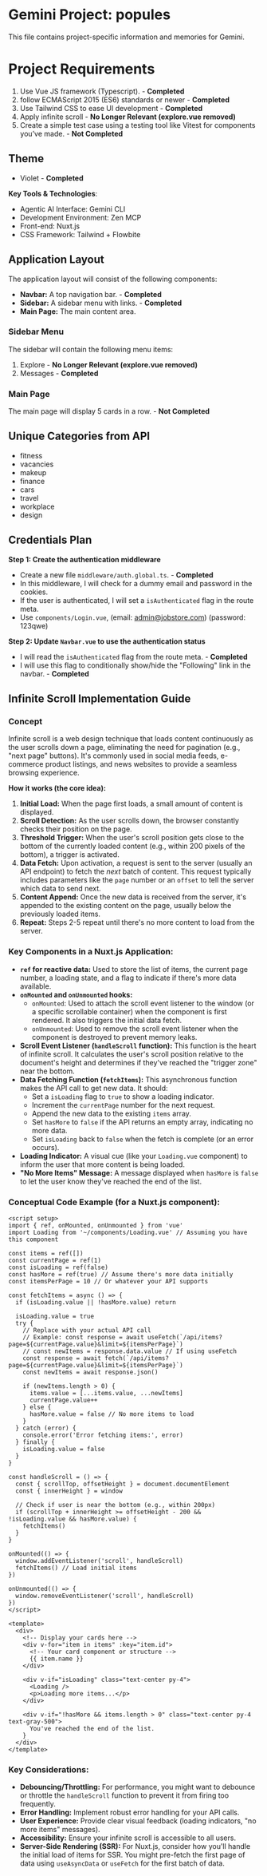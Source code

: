 # Gemini Project: popules
This file contains project-specific information and memories for Gemini.

# Project Requirements
1) Use Vue JS framework (Typescript). - **Completed**
2) follow ECMAScript 2015 (ES6) standards or newer - **Completed**
3) Use Tailwind CSS to ease UI development - **Completed**
4) Apply infinite scroll - **No Longer Relevant (explore.vue removed)**
5) Create a simple test case using a testing tool like Vitest for components you’ve made. - **Not Completed**


## Theme
- Violet - **Completed**

**Key Tools & Technologies**:
* Agentic AI Interface: Gemini CLI
* Development Environment: Zen MCP
* Front-end: Nuxt.js
* CSS Framework: Tailwind + Flowbite

## Application Layout
The application layout will consist of the following components:

*   **Navbar:** A top navigation bar. - **Completed**
*   **Sidebar:** A sidebar menu with links. - **Completed**
*   **Main Page:** The main content area.

### Sidebar Menu
The sidebar will contain the following menu items:

1.  Explore - **No Longer Relevant (explore.vue removed)**
2.  Messages - **Completed**

### Main Page
The main page will display 5 cards in a row. - **Not Completed**

## Unique Categories from API
- fitness
- vacancies
- makeup
- finance
- cars
- travel
- workplace
- design



## Credentials Plan
**Step 1: Create the authentication middleware**
*   Create a new file `middleware/auth.global.ts`. - **Completed**
*   In this middleware, I will check for a dummy email and password in the cookies.
*   If the user is authenticated, I will set a `isAuthenticated` flag in the route meta.
*   Use `components/Login.vue`, (email: admin@jobstore.com) (password: 123qwe)

**Step 2: Update `Navbar.vue` to use the authentication status**
*   I will read the `isAuthenticated` flag from the route meta. - **Completed**
*   I will use this flag to conditionally show/hide the "Following" link in the navbar. - **Completed**

## Infinite Scroll Implementation Guide

### Concept
Infinite scroll is a web design technique that loads content continuously as the user scrolls down a page, eliminating the need for pagination (e.g., "next page" buttons). It's commonly used in social media feeds, e-commerce product listings, and news websites to provide a seamless browsing experience.

**How it works (the core idea):**

1.  **Initial Load:** When the page first loads, a small amount of content is displayed.
2.  **Scroll Detection:** As the user scrolls down, the browser constantly checks their position on the page.
3.  **Threshold Trigger:** When the user's scroll position gets close to the bottom of the currently loaded content (e.g., within 200 pixels of the bottom), a trigger is activated.
4.  **Data Fetch:** Upon activation, a request is sent to the server (usually an API endpoint) to fetch the *next* batch of content. This request typically includes parameters like the `page` number or an `offset` to tell the server which data to send next.
5.  **Content Append:** Once the new data is received from the server, it's appended to the existing content on the page, usually below the previously loaded items.
6.  **Repeat:** Steps 2-5 repeat until there's no more content to load from the server.

### Key Components in a Nuxt.js Application:

*   **`ref` for reactive data:** Used to store the list of items, the current page number, a loading state, and a flag to indicate if there's more data available.
*   **`onMounted` and `onUnmounted` hooks:**
    *   `onMounted`: Used to attach the scroll event listener to the window (or a specific scrollable container) when the component is first rendered. It also triggers the initial data fetch.
    *   `onUnmounted`: Used to remove the scroll event listener when the component is destroyed to prevent memory leaks.
*   **Scroll Event Listener (`handleScroll` function):** This function is the heart of infinite scroll. It calculates the user's scroll position relative to the document's height and determines if they've reached the "trigger zone" near the bottom.
*   **Data Fetching Function (`fetchItems`):** This asynchronous function makes the API call to get new data. It should:
    *   Set a `isLoading` flag to `true` to show a loading indicator.
    *   Increment the `currentPage` number for the next request.
    *   Append the new data to the existing `items` array.
    *   Set `hasMore` to `false` if the API returns an empty array, indicating no more data.
    *   Set `isLoading` back to `false` when the fetch is complete (or an error occurs).
*   **Loading Indicator:** A visual cue (like your `Loading.vue` component) to inform the user that more content is being loaded.
*   **"No More Items" Message:** A message displayed when `hasMore` is `false` to let the user know they've reached the end of the list.

### Conceptual Code Example (for a Nuxt.js component):

```vue
<script setup>
import { ref, onMounted, onUnmounted } from 'vue'
import Loading from '~/components/Loading.vue' // Assuming you have this component

const items = ref([])
const currentPage = ref(1)
const isLoading = ref(false)
const hasMore = ref(true) // Assume there's more data initially
const itemsPerPage = 10 // Or whatever your API supports

const fetchItems = async () => {
  if (isLoading.value || !hasMore.value) return

  isLoading.value = true
  try {
    // Replace with your actual API call
    // Example: const response = await useFetch(`/api/items?page=${currentPage.value}&limit=${itemsPerPage}`)
    // const newItems = response.data.value // If using useFetch
    const response = await fetch(`/api/items?page=${currentPage.value}&limit=${itemsPerPage}`)
    const newItems = await response.json()

    if (newItems.length > 0) {
      items.value = [...items.value, ...newItems]
      currentPage.value++
    } else {
      hasMore.value = false // No more items to load
    }
  } catch (error) {
    console.error('Error fetching items:', error)
  } finally {
    isLoading.value = false
  }
}

const handleScroll = () => {
  const { scrollTop, offsetHeight } = document.documentElement
  const { innerHeight } = window

  // Check if user is near the bottom (e.g., within 200px)
  if (scrollTop + innerHeight >= offsetHeight - 200 && !isLoading.value && hasMore.value) {
    fetchItems()
  }
}

onMounted(() => {
  window.addEventListener('scroll', handleScroll)
  fetchItems() // Load initial items
})

onUnmounted(() => {
  window.removeEventListener('scroll', handleScroll)
})
</script>

<template>
  <div>
    <!-- Display your cards here -->
    <div v-for="item in items" :key="item.id">
      <!-- Your card component or structure -->
      {{ item.name }}
    </div>

    <div v-if="isLoading" class="text-center py-4">
      <Loading />
      <p>Loading more items...</p>
    </div>

    <div v-if="!hasMore && items.length > 0" class="text-center py-4 text-gray-500">
      You've reached the end of the list.
    }
  </div>
</template>
```

### Key Considerations:

*   **Debouncing/Throttling:** For performance, you might want to debounce or throttle the `handleScroll` function to prevent it from firing too frequently.
*   **Error Handling:** Implement robust error handling for your API calls.
*   **User Experience:** Provide clear visual feedback (loading indicators, "no more items" messages).
*   **Accessibility:** Ensure your infinite scroll is accessible to all users.
*   **Server-Side Rendering (SSR):** For Nuxt.js, consider how you'll handle the initial load of items for SSR. You might pre-fetch the first page of data using `useAsyncData` or `useFetch` for the first batch of data.
